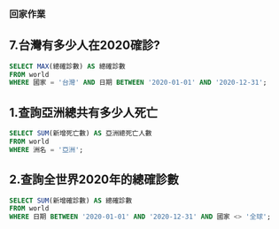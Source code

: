 ### 回家作業
## 7.台灣有多少人在2020確診?

```sql
SELECT MAX(總確診數) AS 總確診數
FROM world
WHERE 國家 = '台灣' AND 日期 BETWEEN '2020-01-01' AND '2020-12-31';
```

## 1.查詢亞洲總共有多少人死亡

```sql
SELECT SUM(新增死亡數) AS 亞洲總死亡人數
FROM world
WHERE 洲名 = '亞洲';
```

## 2.查詢全世界2020年的總確診數

```sql
SELECT SUM(新增確診數) AS 總確診數
FROM world
WHERE 日期 BETWEEN '2020-01-01' AND '2020-12-31' AND 國家 <> '全球';
```

